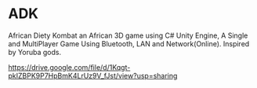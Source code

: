 # ADK
African Diety Kombat an African 3D game using C# Unity Engine, A Single and MultiPlayer Game Using Bluetooth, LAN and Network(Online).
Inspired by Yoruba gods.



https://drive.google.com/file/d/1Kqgt-pkIZBPK9P7HpBmK4LrUz9V_fJst/view?usp=sharing
